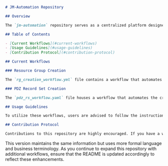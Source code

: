 ```markdown
# JM-Automation Repository

## Overview

The `jm-automation` repository serves as a centralized platform designed to automate a broad spectrum of Azure resource management tasks. This repository is intended to be a comprehensive resource for the DevOps team, facilitating the efficient handling of automation requests.

## Table of Contents

- [Current Workflows](#current-workflows)
- [Usage Guidelines](#usage-guidelines)
- [Contribution Protocol](#contribution-protocol)

## Current Workflows

### Resource Group Creation

The `rg_creation_workflow.yml` file contains a workflow that automates the creation of Resource Groups within the Azure environment.

### PDZ Record Set Creation

The `pdz_rs_workflow.yaml` file houses a workflow that automates the creation of PDZ Record Sets.

## Usage Guidelines

To utilize these workflows, users are advised to follow the instructions encapsulated within the respective YAML files. Each file is annotated with comments to provide a comprehensive understanding of the workflow's functionality and customization options.

## Contribution Protocol

Contributions to this repository are highly encouraged. If you have a workflow that you believe would be a valuable addition to this repository, please submit a pull request detailing your proposed changes. It is imperative that all submitted workflows are well-documented and include comprehensive comments explaining the functionality of each segment of the workflow.
```

This version maintains the same information but uses more formal language and business terminology. As you continue to expand this repository with additional workflows, ensure that the README is updated accordingly to reflect these enhancements.
